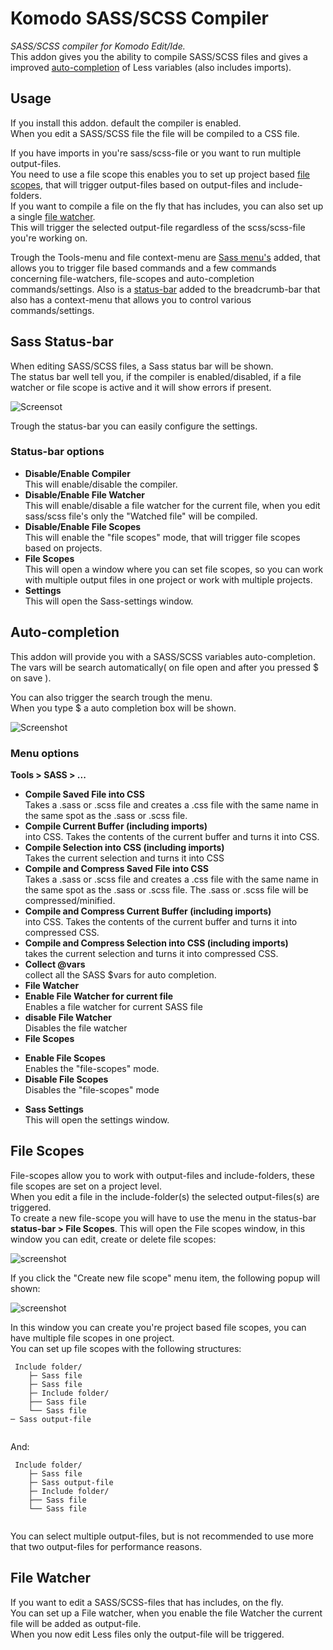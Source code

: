# Komodo SASS/SCSS Compiler
*SASS/SCSS compiler for Komodo Edit/Ide.*  
This addon gives you the ability to compile SASS/SCSS files and gives a improved [auto-completion](https://github.com/babobski/Komodo-SASS-Compiler#auto-completion) of Less variables (also includes imports).

## Usage
If you install this addon. default the compiler is enabled.  
When you edit a SASS/SCSS file the file will be compiled to a CSS file.

If you have imports in you're sass/scss-file or you want to run multiple output-files.  
You need to use a file scope this enables you to set up project based [file scopes](https://github.com/babobski/Komodo-SASS-Compiler#file-scopes), that will trigger output-files based on output-files and include-folders.  
If you want to compile a file on the fly that has includes, you can also set up a single [file watcher](https://github.com/babobski/Komodo-SASS-Compiler#file-watcher).  
This will trigger the selected output-file regardless of the scss/scss-file you're working on.

Trough the Tools-menu and file context-menu are [Sass menu's](https://github.com/babobski/Komodo-SASS-Compiler#menu-options) added, that allows you to trigger file based commands and a few commands concerning file-watchers, file-scopes and auto-completion commands/settings.
Also is a [status-bar](https://github.com/babobski/Komodo-SASS-Compiler#status-bar-options) added to the breadcrumb-bar that also has a context-menu that allows you to control various commands/settings.

## Sass Status-bar
When editing SASS/SCSS files, a Sass status bar will be shown.  
The status bar well tell you, if the compiler is enabled/disabled, if a file watcher or file scope is active and it will show errors if present.

![Screensot](screenshot01.png)

Trough the status-bar you can easily configure the settings.

### Status-bar options
 * **Disable/Enable Compiler**  
 This will enable/disable the compiler.
 * **Disable/Enable File Watcher**  
 This will enable/disable a file watcher for the current file, when you edit sass/scss file's only the "Watched file" will be compiled.
 * **Disable/Enable File Scopes**  
 This will enable the "file scopes" mode, that will trigger file scopes based on projects.
 * **File Scopes**  
 This will open a window where you can set file scopes, so you can work with multiple output files in one project or work with multiple projects.
 * **Settings**  
 This will open the Sass-settings window.

## Auto-completion
This addon will provide you with a SASS/SCSS variables auto-completion.  
The vars will be search automatically( on file open and after you pressed $ on save ).

You can also trigger the search trough the menu.  
When you type $ a auto completion box will be shown.

![Screenshot](screenshot02.png)

### Menu options
**Tools > SASS > ...**
 * **Compile Saved File into CSS**  
Takes a .sass or .scss file and creates a .css file with the same name in the same spot as the .sass or .scss file.
 * **Compile Current Buffer (including imports)**  
 into CSS. Takes the contents of the current buffer and turns it into CSS.
 * **Compile Selection into CSS (including imports)**  
Takes the current selection and turns it into CSS
 * **Compile and Compress Saved File into CSS**  
 Takes a .sass or .scss file and creates a .css file with the same name in the same spot as the .sass or .scss file. The .sass or .scss file will be compressed/minified.
 * **Compile and Compress Current Buffer (including imports)**  
 into CSS. Takes the contents of the current buffer and turns it into compressed CSS.
 * **Compile and Compress Selection into CSS (including imports)**  
 takes the current selection and turns it into compressed CSS.
 * **Collect @vars**  
 collect all the SASS $vars for auto completion.
 * **File Watcher**
  * **Enable File Watcher for current file**  
  Enables a file watcher for current SASS file 
  * **disable File Watcher**  
  Disables the file watcher
 * **File Scopes**  
  - **Enable File Scopes**  
  Enables the "file-scopes" mode.
  - **Disable File Scopes**  
  Disables the "file-scopes" mode
 * **Sass Settings**  
 This will open the settings window.
 
## File Scopes
File-scopes allow you to work with output-files and include-folders, these file scopes are set on a project level.  
When you edit a file in the include-folder(s) the selected output-files(s) are triggered.  
To create a new file-scope you will have to use the menu in the status-bar **status-bar > File Scopes**.
This will open the File scopes window, in this window you can edit, create or delete file scopes:
 
![screenshot](screenshot03.png)
 
If you click the "Create new file scope" menu item, the following popup will shown:
 
![screenshot](screenshot04.png)
 
In this window you can create you're project based file scopes, you can have multiple file scopes in one project.  
You can set up file scopes with the following structures:
 
```
 Include folder/
    ├─ Sass file
    ├─ Sass file
    ├─ Include folder/
    ├── Sass file
    └── Sass file   
─ Sass output-file
 
```
 
 And:
 
```
 Include folder/
    ├─ Sass file
    ├─ Sass output-file
    ├─ Include folder/
    ├── Sass file
    └── Sass file
	
```
 
You can select multiple output-files, but is not recommended to use more that two output-files for performance reasons.
 
## File Watcher
If you want to edit a SASS/SCSS-files that has includes, on the fly.  
You can set up a File watcher, when you enable the file Watcher the current file will be added as output-file.  
When you now edit Less files only the output-file will be triggered.
